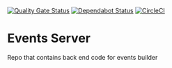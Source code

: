 [![Quality Gate Status](https://sonarcloud.io/api/project_badges/measure?project=fergusmacd_events-server&metric=alert_status)](https://sonarcloud.io/dashboard?id=fergusmacd_events-server)
[![Dependabot Status](https://api.dependabot.com/badges/status?host=github&repo=fergusmacd/events-server)](https://dependabot.com) [![CircleCI](https://circleci.com/gh/fergusmacd/events-server/tree/master.svg?style=svg)](https://circleci.com/gh/fergusmacd/events-server/tree/master)
# Events Server
Repo that contains back end code for events builder
